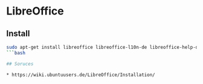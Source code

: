# LibreOffice

## Install

```bash
sudo apt-get install libreoffice libreoffice-l10n-de libreoffice-help-de 
```bash

## Soruces

* https://wiki.ubuntuusers.de/LibreOffice/Installation/
